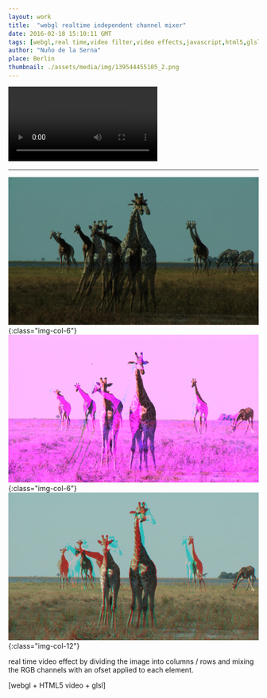 ```yaml
---
layout: work
title:  "webgl realtime independent channel mixer"
date: 2016-02-18 15:10:11 GMT
tags: [webgl,real time,video filter,video effects,javascript,html5,glsl,computer graphics]
author: "Nuño de la Serna"
place: Berlin
thumbnail: ./assets/media/img/139544455105_2.png
---
```


<video autoplay controls loop="loop">
   <source src="./assets/media/video/139544455105.mp4" type="video/mp4" />
</video>

-----

![139544455105_0](./assets/media/img/139544455105_0.png){:class="img-col-6"}![139544455105_1](./assets/media/img/139544455105_1.png){:class="img-col-6"}![139544455105_2](./assets/media/img/139544455105_2.png){:class="img-col-12"}

real time video effect by dividing the image into columns / rows and mixing the RGB channels with an ofset applied to each element.

[webgl + HTML5 video + glsl]